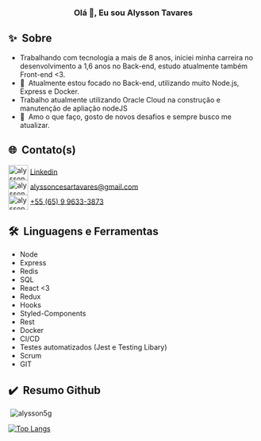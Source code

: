 <link rel="stylesheet" href="https://cdn.jsdelivr.net/gh/devicons/devicon@master/devicon.min.css">

<h3 align="center">Olá&nbsp;👋, Eu sou Alysson Tavares</h3>

## ✨&nbsp;&nbsp;Sobre

- Trabalhando com tecnologia a mais de 8 anos, iniciei minha carreira no desenvolvimento a 1,6 anos no Back-end, estudo atualmente também Front-end <3.
- 🔭&nbsp;&nbsp;Atualmente estou focado no Back-end, utilizando muito Node.js, Express e Docker. 
- Trabalho atualmente utilizando Oracle Cloud na construção e manutenção de apliação nodeJS
- 🎯&nbsp;&nbsp;Amo o que faço, gosto de novos desafios e sempre busco me atualizar.


## 🌐&nbsp;&nbsp;Contato(s)

<p align="left">
<img align="center" src="https://cdn.jsdelivr.net/npm/simple-icons@3.0.1/icons/linkedin.svg" alt="alysson5g" height="30" width="40" /> <a href="https://www.linkedin.com/in/programadoralysson/" target="_blank">Linkedin</a> </br>
<img align="center" src="https://cdn.jsdelivr.net/npm/font-awesome-svg-icons@0.1.0/svg/envelope.svg" alt="alysson5g" height="30" width="40" /> <a href="mailto: alyssoncesartavares@gmail.com" target="_blank">alyssoncesartavares@gmail.com</a> </br>
<img align="center" src="https://cdn-icons-png.flaticon.com/512/254/254409.png" alt="alysson5g" height="30" width="40" /> <a href="https://api.whatsapp.com/send?phone=5565996333873" target="_blank">+55 (65) 9 9633-3873</a>
</p>


## 🛠️&nbsp;&nbsp;Linguagens e Ferramentas

- Node
- Express
- Redis
- SQL
- React <3
- Redux
- Hooks
- Styled-Components
- Rest
- Docker
- CI/CD
- Testes automatizados (Jest e Testing Libary)
- Scrum
- GIT


## ✔️&nbsp;&nbsp;Resumo Github

<p>&nbsp;<img align="justify" src="https://github-readme-stats.vercel.app/api?username=alysson5g&show_icons=true&locale=en&=true&theme=dark" alt="alysson5g" /></p>

[![Top Langs](https://github-readme-stats.vercel.app/api/top-langs/?username=alysson5g&layout=compact&how_icons=true&theme=dark)](https://github.com/anuraghazra/github-readme-stats)
